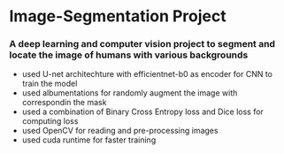 # Image-Segmentation Project
### A deep learning and computer vision project to segment and locate the image of humans with various backgrounds

- used U-net architechture with efficientnet-b0 as encoder for CNN to train the model
- used albumentations for randomly augment the image with correspondin the mask
- used a combination of Binary Cross Entropy loss and Dice loss for computing loss
- used OpenCV for reading and pre-processing images
- used cuda runtime for faster training
